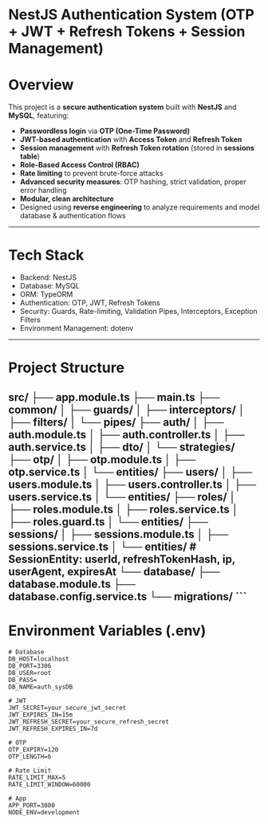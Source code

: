 # NestJS Authentication System (OTP + JWT + Refresh Tokens + Session Management)

# Overview

This project is a **secure authentication system** built with **NestJS** and **MySQL**, featuring:  

- **Passwordless login** via **OTP (One-Time Password)**  
- **JWT-based authentication** with **Access Token** and **Refresh Token**  
- **Session management** with **Refresh Token rotation** (stored in **sessions table**)  
- **Role-Based Access Control (RBAC)**  
- **Rate limiting** to prevent brute-force attacks  
- **Advanced security measures**: OTP hashing, strict validation, proper error handling  
- **Modular, clean architecture**  
- Designed using **reverse engineering** to analyze requirements and model database & authentication flows  

---

# Tech Stack

- Backend: NestJS  
- Database: MySQL  
- ORM: TypeORM  
- Authentication: OTP, JWT, Refresh Tokens  
- Security: Guards, Rate-limiting, Validation Pipes, Interceptors, Exception Filters  
- Environment Management: dotenv  

---

# Project Structure

src/
├── app.module.ts
├── main.ts
├── common/
│   ├── guards/
│   ├── interceptors/
│   ├── filters/
│   └── pipes/
├── auth/
│   ├── auth.module.ts
│   ├── auth.controller.ts
│   ├── auth.service.ts
│   ├── dto/
│   └── strategies/
├── otp/
│   ├── otp.module.ts
│   ├── otp.service.ts
│   └── entities/
├── users/
│   ├── users.module.ts
│   ├── users.controller.ts
│   ├── users.service.ts
│   └── entities/
├── roles/
│   ├── roles.module.ts
│   ├── roles.service.ts
│   ├── roles.guard.ts
│   └── entities/
├── sessions/
│   ├── sessions.module.ts
│   ├── sessions.service.ts
│   └── entities/          # SessionEntity: userId, refreshTokenHash, ip, userAgent, expiresAt
└── database/
    ├── database.module.ts
    ├── database.config.service.ts
    └── migrations/
    ```
---

# Environment Variables (.env)

```dotenv
# Database
DB_HOST=localhost
DB_PORT=3306
DB_USER=root
DB_PASS=
DB_NAME=auth_sysDB

# JWT
JWT_SECRET=your_secure_jwt_secret
JWT_EXPIRES_IN=15m
JWT_REFRESH_SECRET=your_secure_refresh_secret
JWT_REFRESH_EXPIRES_IN=7d

# OTP
OTP_EXPIRY=120
OTP_LENGTH=6

# Rate Limit
RATE_LIMIT_MAX=5
RATE_LIMIT_WINDOW=60000

# App
APP_PORT=3000
NODE_ENV=development
```
